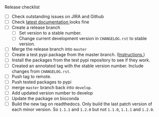 Release checklist
- [ ] Check outstanding issues on JIRA and Github
- [ ] Check [latest documentation
](https://biowdl-input-converter.readthedocs.io/en/latest/) looks fine
- [ ] Create a release branch 
  - [ ] Set version to a stable number.
  - [ ] Change current development version in `CHANGELOG.rst` to stable version.
- [ ] Merge the release branch into `master`
- [ ] Create a test pypi package from the master branch. ([Instructions.](
https://packaging.python.org/tutorials/packaging-projects/#generating-distribution-archives
))
- [ ] Install the packages from the test pypi repository to see if they work.
- [ ] Created an annotated tag with the stable version number. Include changes 
from `CHANGELOG.rst`.
- [ ] Push tag to remote.
- [ ] Push tested packages to pypi
- [ ] merge `master` branch back into `develop`.
- [ ] Add updated version number to develop
- [ ] Update the package on bioconda
- [ ] Build the new tag on readthedocs. Only build the last patch version of
each minor version. So `1.1.1` and `1.2.0` but not `1.1.0`, `1.1.1` and `1.2.0`.

